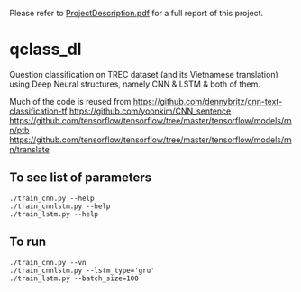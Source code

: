 Please refer to [ProjectDescription.pdf](ProjectDescription.pdf) for a full report of this project.

# qclass_dl
Question classification on TREC dataset (and its Vietnamese translation) using Deep Neural structures, namely CNN &amp; LSTM &amp; both of them.

Much of the code is reused from
https://github.com/dennybritz/cnn-text-classification-tf
https://github.com/yoonkim/CNN_sentence
https://github.com/tensorflow/tensorflow/tree/master/tensorflow/models/rnn/ptb
https://github.com/tensorflow/tensorflow/tree/master/tensorflow/models/rnn/translate

## To see list of parameters
```
./train_cnn.py --help
./train_cnnlstm.py --help
./train_lstm.py --help
```

## To run
```
./train_cnn.py --vn
./train_cnnlstm.py --lstm_type='gru'
./train_lstm.py --batch_size=100
```

